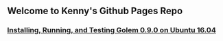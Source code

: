 ## Welcome to Kenny's Github Pages Repo

### [Installing, Running, and Testing Golem 0.9.0 on Ubuntu 16.04](https://kascheri12.github.io/ubuntu_deployment)
